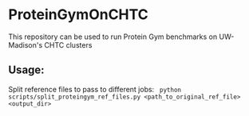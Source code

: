# ProteinGymOnCHTC
This repository can be used to run Protein Gym benchmarks on UW-Madison's CHTC clusters


## Usage:
Split reference files to pass to different jobs:
``` python scripts/split_proteingym_ref_files.py <path_to_original_ref_file> <output_dir>```
